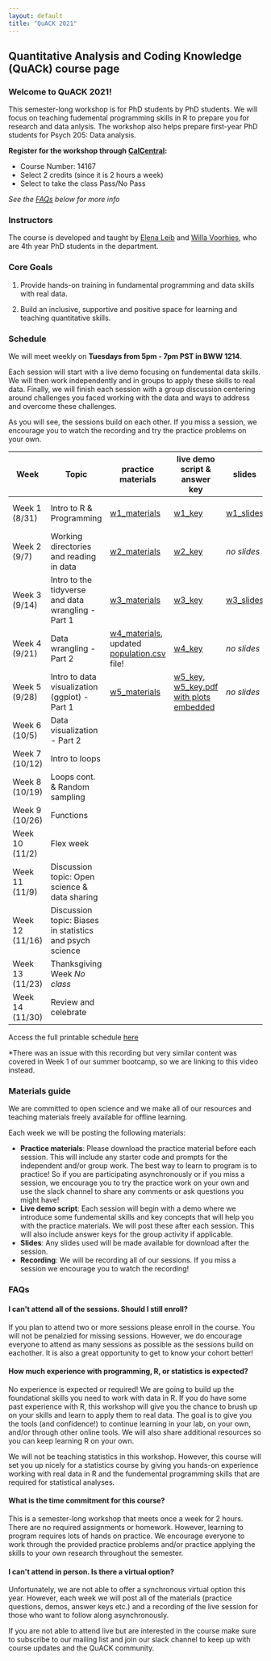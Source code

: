 ```yaml
---
layout: default
title: "QuACK 2021"
---
```

## Quantitative Analysis and Coding Knowledge (QuACk) course page

### Welcome to QuACK 2021!
This semester-long workshop is for PhD students by PhD students. We will focus on teaching fudemental programming skills in R to prepare you for research and data anlysis. The workshop also helps prepare first-year PhD students for Psych 205: Data analysis. 

**Register for the workshop through [CalCentral](https://calcentral.berkeley.edu/dashboard):**
* Course Number: 14167
* Select 2 credits (since it is 2 hours a week)
* Select to take the class Pass/No Pass

*See the [FAQs](#faqs) below for more info*

### Instructors
The course is developed and taught by [Elena Leib](https://ucb-psychology-quack.github.io/site/about/about) and [Willa Voorhies](https://ucb-psychology-quack.github.io/site/about/about), who are 4th year PhD students in the department.

### Core Goals
1) Provide hands-on training in fundamental programming and data skills with real data.  

2) Build an inclusive, supportive and positive space for learning and teaching quantitative skills. 

### Schedule

We will meet weekly on **Tuesdays from 5pm - 7pm PST in BWW 1214**. 

Each session will start with a live demo focusing on fundemental data skills. We will then work independently and in groups to apply these skills to real data. Finally, we will finish each session with a group discussion centering around challenges you faced working with the data and ways to address and overcome these challenges. 

As you will see, the sessions build on each other. If you miss a session, we encourage you to watch the recording and try the practice problems on your own. 

|  Week | Topic | practice materials | live demo script & answer key | slides | recording | 
| ------|-------|------- |  ------|-------|-------|
| Week 1 (8/31) |Intro to R & Programming|[w1_materials](Week1_Practice.pdf)|[w1_key](week1_key.R)|[w1_slides](QuACK_Week1_intro.pdf)|see *[s1_bootcamp](https://berkeley.box.com/s/ma0qi93jsnnkeqw271yh1p53xh6tyyak)* *|
| Week 2 (9/7) |Working directories and reading in data|[w2_materials](Week2.zip)|[w2_key](week2_key.R)|*no slides*|[w2_recording](https://berkeley.box.com/s/5o3mr3igt8fkrk57vivzjzo5xpoto3vs)|
| Week 3 (9/14) |Intro to the tidyverse and data wrangling - Part 1|[w3_materials](Week3.zip)|[w3_key](Week3/scripts/week3_key.R)|[w3_slides](Week3/docs/Week3_IntroTidyverse.pdf)|[w3_recording](https://berkeley.box.com/s/siyvlt2jqqdiks48gm7wvkg2ktltb7lb)|
| Week 4 (9/21)|Data wrangling - Part 2|[w4_materials](Week4.zip), updated [population.csv](data/population.csv) file!|[w4_key](Week4/scripts/week4_key.R)|*no slides*|[w4_recording](https://berkeley.box.com/s/ww4brab4y55z9ibxnf4egfnvbm3274d1)|
| Week 5 (9/28) |Intro to data visualization (ggplot) - Part 1|[w5_materials](Week5.zip)|[w5_key](Week5/scripts/week5_key.R), [w5_key.pdf with plots embedded](Week5/scripts/week5_key.pdf)|*no slides*|[w5_recording](https://berkeley.box.com/s/stujgy2vcw11v8k2cci2q628p3k65jav)|
| Week 6 (10/5) |Data visualization - Part 2|||||
| Week 7 (10/12) |Intro to loops|||||
| Week 8 (10/19) |Loops cont. & Random sampling|||||
| Week 9 (10/26) |Functions|||||
| Week 10 (11/2) |Flex week|||||
| Week 11 (11/9) |Discussion topic: Open science & data sharing|||||
| Week 12 (11/16) |Discussion topic: Biases in statistics and psych science|||||
| Week 13 (11/23) |Thanksgiving Week *No class*|||||
| Week 14 (11/30) |Review and celebrate|||||

Access the full printable schedule [here](https://docs.google.com/document/d/1BzSO37m0SL8qZeeBr6nMYjbv1hK_MTV1YcMHZAEfLNM/edit?usp=sharing)

*There was an issue with this recording but very similar content was covered in Week 1 of our summer bootcamp, so we are linking to this video instead. 

### Materials guide
We are committed to open science and we make all of our resources and teaching materials freely available for offline learning.

Each week we will be posting the following materials:
* **Practice materials**: Please download the practice material before each session. This will include any starter code and prompts for the independent and/or group work. The best way to learn to program is to practice! So if you are participating asynchronously or if you miss a session, we encourage you to try the practice work on your own and use the slack channel to share any comments or ask questions you might have! 
* **Live demo script**: Each session will begin with a demo where we introduce some fundemental skills and key concepts that will help you with the practice materials. We will post these after each session. This will also include answer keys for the group activity if applicable. 
* **Slides**: Any slides used will be made available for download after the session. 
* **Recording**: We will be recording all of our sessions. If you miss a session we encourage you to watch the recording! 

### FAQs

#### I can't attend all of the sessions. Should I still enroll? 
If you plan to attend two or more sessions please enroll in the course. You will not be penalzied for missing sessions. However, we do encourage everyone to attend as many sessions as possible as the sessions build on eachother. It is also a great opportunity to get to know your cohort better! 

#### How much experience with programming, R, or statistics is expected?
No experience is expected or required! We are going to build up the foundational skills you need to work with data in R. If you do have some past experience with R, this workshop will give you the chance to brush up on your skills and learn to apply them to real data. The goal is to give you the tools (and confidence!) to continue learning in your lab, on your own, and/or through other online tools. We will also share additional resources so you can keep learning R on your own.

We will not be teaching statistics in this workshop. However, this course will set you up nicely for a statistics course by giving you hands-on experience working with real data in R and the fundemental programming skills that are required for statistical analyses. 

#### What is the time commitment for this course? 
This is a semester-long workshop that meets once a week for 2 hours. There are no required assignments or homework. However, learning to program requires lots of hands on practice. We encourage everyone to work through the provided practice problems and/or practice applying the skills to your own research throughout the semester. 

#### I can't attend in person. Is there a virtual option? 
Unfortunately, we are not able to offer a synchronous virtual option this year. However, each week we will post all of the materials (practice questions, demos, answer keys etc.) and a recording of the live session for those who want to follow along asynchronously. 

If you are not able to attend live but are interested in the course make sure to subscribe to our mailing list and join our slack channel to keep up with course updates and the QuACK community.

